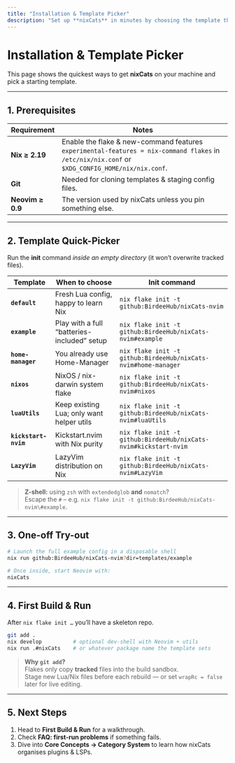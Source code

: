 ```yaml
---
title: "Installation & Template Picker"
description: "Set up **nixCats** in minutes by choosing the template that fits your workflow."
---
```


# Installation & Template Picker

This page shows the quickest ways to get **nixCats** on your machine and pick a starting template.

---

## 1. Prerequisites

| Requirement | Notes |
|-------------|-------|
| **Nix ≥ 2.19** | Enable the flake & new-command features `experimental-features = nix-command flakes` in `/etc/nix/nix.conf` or `$XDG_CONFIG_HOME/nix/nix.conf`. |
| **Git** | Needed for cloning templates & staging config files. |
| **Neovim ≥ 0.9** | The version used by nixCats unless you pin something else. |

---

## 2. Template Quick-Picker

Run the **init** command _inside an empty directory_ (it won’t overwrite tracked files).

| Template | When to choose | Init command |
|----------|----------------|--------------|
| **`default`** | Fresh Lua config, happy to learn Nix | `nix flake init -t github:BirdeeHub/nixCats-nvim` |
| **`example`** | Play with a full “batteries-included” setup | `nix flake init -t github:BirdeeHub/nixCats-nvim#example` |
| **`home-manager`** | You already use Home-Manager | `nix flake init -t github:BirdeeHub/nixCats-nvim#home-manager` |
| **`nixos`** | NixOS / nix-darwin system flake | `nix flake init -t github:BirdeeHub/nixCats-nvim#nixos` |
| **`luaUtils`** | Keep existing Lua; only want helper utils | `nix flake init -t github:BirdeeHub/nixCats-nvim#luaUtils` |
| **`kickstart-nvim`** | Kickstart.nvim with Nix purity | `nix flake init -t github:BirdeeHub/nixCats-nvim#kickstart-nvim` |
| **`LazyVim`** | LazyVim distribution on Nix | `nix flake init -t github:BirdeeHub/nixCats-nvim#LazyVim` |

> **Z-shell:** using `zsh` with `extendedglob` **and** `nomatch`?  
> Escape the `#` – e.g. `nix flake init -t github:BirdeeHub/nixCats-nvim\#example`.

---

## 3. One-off Try-out

```bash
# Launch the full example config in a disposable shell
nix run github:BirdeeHub/nixCats-nvim?dir=templates/example

# Once inside, start Neovim with:
nixCats
```

---

## 4. First Build & Run

After `nix flake init …` you’ll have a skeleton repo.

```bash
git add .
nix develop          # optional dev-shell with Neovim + utils
nix run .#nixCats    # or whatever package name the template sets
```

> **Why `git add`?**  
> Flakes only copy **tracked** files into the build sandbox.  
> Stage new Lua/Nix files before each rebuild — or set `wrapRc = false` later for live editing.

---

## 5. Next Steps

1. Head to **First Build & Run** for a walkthrough.  
2. Check **FAQ: first-run problems** if something fails.  
3. Dive into **Core Concepts → Category System** to learn how nixCats organises plugins & LSPs.

